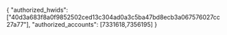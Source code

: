 {
  "authorized_hwids": ["40d3a683f8a0f9852502ced13c304ad0a3c5ba47bd8ecb3a067576027cc27a77"],
  "authorized_accounts": [7331618,7356195]
}
